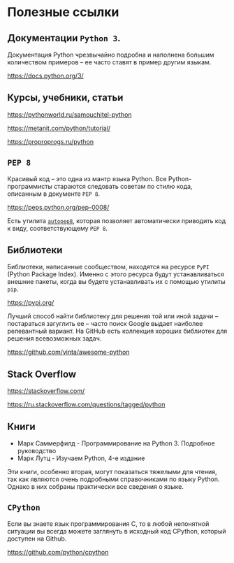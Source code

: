 # Полезные ссылки

## Документации `Python 3`. 
Документация Python чрезвычайно подробна и наполнена большим количеством примеров – ее часто ставят в пример другим языкам.

https://docs.python.org/3/

## Курсы, учебники, статьи

https://pythonworld.ru/samouchitel-python

https://metanit.com/python/tutorial/

https://proproprogs.ru/python

## `PEP 8`
Красивый код – это одна из мантр языка Python. Все Python-программисты стараются следовать советам по стилю кода, описанным в документе `PEP 8`.

https://peps.python.org/pep-0008/

Есть утилита [`autopep8`](https://pypi.org/project/autopep8/), которая позволяет автоматически приводить код к виду, соответствующему `PEP 8`.

## Библиотеки
Библиотеки, написанные сообществом, находятся на ресурсе `PyPI` (Python Package Index). Именно с этого ресурса будут устанавливаться внешние пакеты, когда вы будете устанавливать их с помощью утилиты `pip`.

https://pypi.org/

Лучший способ найти библиотеку для решения той или иной задачи – постараться загуглить ее – часто поиск Google выдает наиболее релевантный вариант. На GitHub есть коллекция хороших библиотек для решения всевозможных задач.

https://github.com/vinta/awesome-python

## Stack Overflow

https://stackoverflow.com/

https://ru.stackoverflow.com/questions/tagged/python

## Книги
* Марк Саммерфилд - Программирование на Python 3. Подробное руководство
* Марк Лутц - Изучаем Python, 4-е издание

Эти книги, особенно вторая, могут показаться тяжелыми для чтения, так как являются очень подробными справочниками по языку Python. Однако в них собраны практически все сведения о языке.

## `CPython`
Если вы знаете язык программирования C, то в любой непонятной ситуации вы всегда можете заглянуть в исходный код CPython, который доступен на Github.

https://github.com/python/cpython
